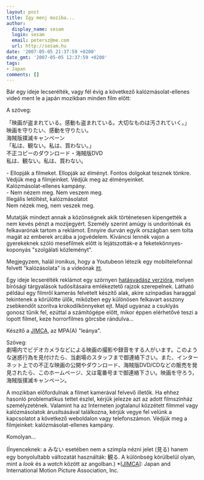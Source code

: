 ```yaml
---
layout: post
title: Így menj moziba...
author:
  display_name: sesam
  login: sesam
  email: petersz@me.com
  url: http://sesam.hu
date: '2007-05-05 21:37:59 +0200'
date_gmt: '2007-05-05 12:37:59 +0200'
tags:
- Japan
comments: []
---
```


Bár egy ideje lecserélték, vagy fél évig a következő kalózmásolat-ellenes videó ment le a japán mozikban minden film előtt:

A szöveg:

「映画が盗まれている。感動も盗まれている。大切なものは汚されていく。」  
映画を守りたい、感動を守りたい。  
海賊版撲滅キャンペーン  
「私は、観ない。私は、買わない。」  
不正コピーのダウンロード・海賊版DVD  
私は、観ない。私は、買わない。

\- Ellopják a filmeket. Ellopják az élményt. Fontos dolgokat tesznek tönkre.  
Védjük meg a filmjeinket. Védjük meg az élményeinket.  
Kalózmásolat-ellenes kampány.  
\- Nem nézem meg. Nem veszem meg.  
Illegális letöltést, kalózmásolatot  
Nem nézek meg, nem veszek meg.

Mutatják mindezt annak a közönségnek akik történetesen kipengették a nem kevés pénzt a mozijegyért. Személy szerint amúgy is undorítónak és felkavarónak tartom a reklámot. Ennyire durván egyik országban sem tolta magát az emberek arcába a jogvédelem. Kíváncsi lennék vajon a gyerekeknek szóló mesefilmek előtt is lejátszották-e a feketekönnyes-koponyás "szolgálati közleményt".

Megjegyzem, halál ironikus, hogy a Youtubeon létezik egy mobiltelefonnal felvett "kalózásolata" is a videónak [itt](http://www.youtube.com/watch?v=CiXSuXWgQtc).

Egy ideje lecserélték reklámot egy szörnyen [hatásvadász verzióra](http://www.youtube.com/watch?v=IKffdm6JsH4), melyen bírósági tárgyalások tudósításaira emlékeztető rajzok szerepelnek. Látható például egy filmről kamerás felvételt készítő alak, akire színpadias haraggal tekintenek a körülötte ülők, miközben egy különösen felkavart asszony zsebkendőt szorítva krokodilkönnyeket ejt. Majd ugyanaz a csuklyás gonosz tűnik fel, ezúttal a számítógépe előtt, mikor éppen elérhetővé teszi a lopott filmet, keze horrorfilmes görcsbe rándulva...

Készítő a [JIMCA](http://www.jimca.co.jp), az MPA(A) "leánya".

Szöveg:  
劇場内でビデオカメラなどによる映画の撮影や録音をする人がいます。このような迷惑行為を見付けたら、当劇場のスタッフまで御連絡下さい。また、インターネット上での不正な映画の公開やダウンロード、海賊版DVD/CDなどの販売を発見されたら、このホームページ、又は電番号まで御連絡下さい。映画を守ろう，海賊版撲滅キャンペーン。

A mozikban előfordulnak a filmet kamerával felvevő illetők. Ha ehhez hasonló problematikus tettet észlel, kérjük jelezze azt az adott filmszínház személyzetének. Valamint ha az Interneten jogtalanul közzétett filmmel vagy kalózmásolatok árusítsásával találkozna, kérjük vegye fel velünk a kapcsolatot a következő weboldalon vagy telefonszámon. Védjük meg a filmjeinket: kalózmásolat-ellenes kampány.

Komolyan...

(Ínyenceknek: a みない esetében nem a szimpla nézni jelet (見る) hanem egy bonyolultabb változatát használták: 観る. A különbség körülbelül olyan, mint a _look_ és a _watch_ között az angolban.)
  *[[JIMCA](http://www.jimca.co.jp)]: Japan and International Motion Picture Association, Inc.
